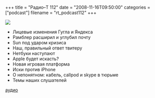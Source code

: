 +++
title = "Радио–Т 112"
date = "2008-11-16T09:50:00"
categories = ["podcast"]
filename = "rt_podcast112"
+++

![](https://radio-t.com/images/radio-t/rt112.png)


- Лицевые изменения Гугла и Яндекса
- Рамблер расширил и углубил почту
- Sun под ударом кризиса
- Наш, правильный ответ твитеру
- Нетбуки наступают
- Apple будет искасть?
- Новая игровая платформа
- Иски против iPhone
- О непонятном: кабель, callpod и skype в тюрьме
- Темы наших слушателей

[аудио](http://cdn.radio-t.com/rt_podcast112.mp3)
<audio src="http://cdn.radio-t.com/rt_podcast112.mp3" preload="none"></audio>
